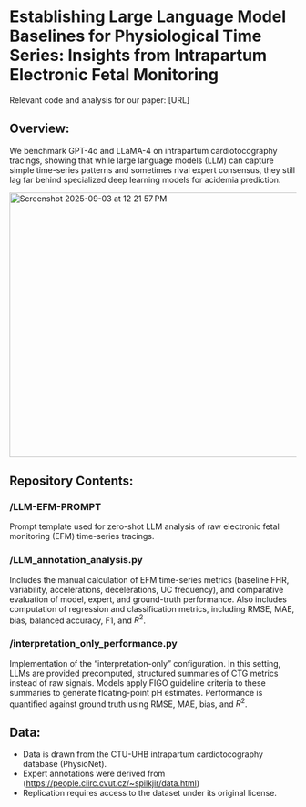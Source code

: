 # Establishing Large Language Model Baselines for Physiological Time Series: Insights from Intrapartum Electronic Fetal Monitoring
Relevant code and analysis for our paper: [URL]

## Overview:
We benchmark GPT-4o and LLaMA-4 on intrapartum cardiotocography tracings, showing that while large language models (LLM) can capture simple time-series patterns and sometimes rival expert consensus, they still lag far behind specialized deep learning models for acidemia prediction.

<img width="854" height="465" alt="Screenshot 2025-09-03 at 12 21 57 PM" src="https://github.com/user-attachments/assets/2a081890-f6a1-448e-8ec4-4433e1e6690a" />

## Repository Contents:

### /LLM-EFM-PROMPT
Prompt template used for zero-shot LLM analysis of raw electronic fetal monitoring (EFM) time-series tracings.

### /LLM_annotation_analysis.py
Includes the manual calculation of EFM time-series metrics (baseline FHR, variability, accelerations, decelerations, UC frequency), and comparative evaluation of model, expert, and ground-truth performance. Also includes computation of regression and classification metrics, including RMSE, MAE, bias, balanced accuracy, F1, and $R^2$.

### /interpretation_only_performance.py
Implementation of the “interpretation-only” configuration. In this setting, LLMs are provided precomputed, structured summaries of CTG metrics instead of raw signals. Models apply FIGO guideline criteria to these summaries to generate floating-point pH estimates. Performance is quantified against ground truth using RMSE, MAE, bias, and $R^2$.

## Data:
- Data is drawn from the CTU-UHB intrapartum cardiotocography database (PhysioNet).
- Expert annotations were derived from (https://people.ciirc.cvut.cz/~spilkjir/data.html)
- Replication requires access to the dataset under its original license.
